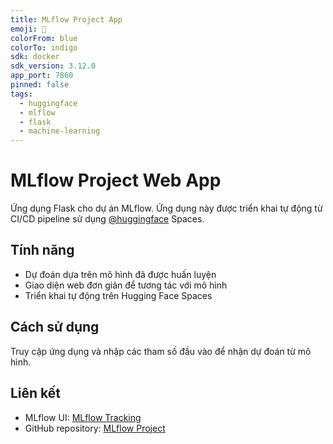 ```yaml
---
title: MLflow Project App
emoji: 🧪
colorFrom: blue
colorTo: indigo
sdk: docker
sdk_version: 3.12.0
app_port: 7860
pinned: false
tags:
  - huggingface
  - mlflow
  - flask
  - machine-learning
---
```


# MLflow Project Web App

Ứng dụng Flask cho dự án MLflow. Ứng dụng này được triển khai tự động từ CI/CD pipeline sử dụng [@huggingface](https://huggingface.co) Spaces.

## Tính năng

- Dự đoán dựa trên mô hình đã được huấn luyện
- Giao diện web đơn giản để tương tác với mô hình
- Triển khai tự động trên Hugging Face Spaces

## Cách sử dụng

Truy cập ứng dụng và nhập các tham số đầu vào để nhận dự đoán từ mô hình.

## Liên kết

- MLflow UI: [MLflow Tracking](https://huggingface.co/spaces/{username}/mlflow-project-ui)
- GitHub repository: [MLflow Project](https://github.com/{username}/MLflow_Project) 